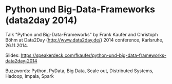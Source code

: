 Python und Big-Data-Frameworks (data2day 2014)
=============

Talk "Python und Big-Data-Frameworks" by Frank Kaufer and Christoph Böhm at Data2Day (http://www.data2day.de/) 2014 conference, Karlsruhe, 26.11.2014.

Slides: https://speakerdeck.com/fkaufer/python-und-big-data-frameworks-data2day-2014

Buzzwords: Python, PyData, Big Data, Scale out, Distributed Systems, Hadoop, Impala, Spark

